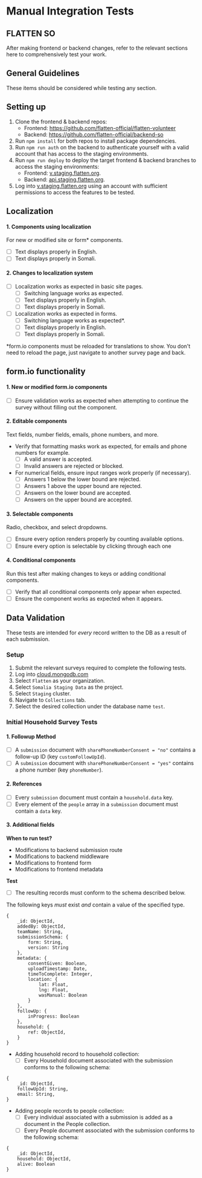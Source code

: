 # Manual Integration Tests
## FLATTEN SO

After making frontend or backend changes, refer to the relevant sections here to comprehensively test your work.

## General Guidelines

These items should be considered while testing any section.

## Setting up
1. Clone the frontend & backend repos:
    * Frontend: https://github.com/flatten-official/flatten-volunteer
    * Backend: https://github.com/flatten-official/backend-so
2. Run `npm install` for both repos to install package dependencies.
3. Run `npm run auth` on the backend to authenticate yourself with a valid account that has access to the staging environments.
4. Run `npm run deploy` to deploy the target frontend & backend branches to access the staging environments:
    * Frontend: [v.staging.flatten.org](https://v.staging.flatten.org/).
    * Backend: [api.staging.flatten.org](https://api.staging.flatten.org/).
5. Log into [v.staging.flatten.org](https://v.staging.flatten.org/) using an account with sufficient permissions to access the features to be tested.

## Localization

#### 1. Components using localization
For new or modified site or form* components.

-[ ] Text displays properly in English.
-[ ] Text displays properly in Somali.

#### 2. Changes to localization system

-[ ] Localization works as expected in basic site pages.
    -[ ] Switching language works as expected.
    -[ ] Text displays properly in English.
    -[ ] Text displays properly in Somali.
-[ ] Localization works as expected in forms.
    -[ ] Switching language works as expected*.
    -[ ] Text displays properly in English.
    -[ ] Text displays properly in Somali.

*form.io components must be reloaded for translations to show. You don't need to reload the page, just navigate to another survey page and back.

## form.io functionality

#### 1. New or modified form.io components

-[ ] Ensure validation works as expected when attempting to continue the survey without filling out the component.

#### 2. Editable components
Text fields, number fields, emails, phone numbers, and more.

* Verify that formatting masks work as expected, for emails and phone numbers for example.
    -[ ] A valid answer is accepted.
    -[ ] Invalid answers are rejected or blocked. 
* For numerical fields, ensure input ranges work properly (if necessary).
    -[ ] Answers 1 below the lower bound are rejected.
    -[ ] Answers 1 above the upper bound are rejected.
    -[ ] Answers on the lower bound are accepted.
    -[ ] Answers on the upper bound are accepted.

#### 3. Selectable components
Radio, checkbox, and select dropdowns.
-[ ] Ensure every option renders properly by counting available options.
-[ ] Ensure every option is selectable by clicking through each one

#### 4. Conditional components

Run this test after making changes to keys or adding conditional components.

-[ ] Verify that all conditional components only appear when expected.
-[ ] Ensure the component works as expected when it appears.

## Data Validation

These tests are intended for *every* record written to the DB as a result of each submission.

### Setup

1. Submit the relevant surveys required to complete the following tests.
2. Log into [cloud.mongodb.com](https://cloud.mongodb.com/)
3. Select `Flatten` as your organization.
4. Select `Somalia Staging Data` as the project.
5. Select `Staging` cluster.
6. Navigate to `Collections` tab.
7. Select the desired collection under the database name `test`.


### Initial Household Survey Tests

#### 1. Followup Method
-[ ] A `submission` document with `sharePhoneNumberConsent = "no"` contains a follow-up ID (key `customFollowUpId`).
-[ ] A `submission` document with `sharePhoneNumberConsent = "yes"` contains a phone number (key `phoneNumber`).

#### 2. References
-[ ] Every `submission` document must contain a `household.data` key.
-[ ] Every element of the `people` array in a `submission` document must contain a `data` key.

#### 3. Additional fields

**When to run test?**

- Modifications to backend submission route
- Modifications to backend middleware
- Modifications to frontend form
- Modifications to frontend metadata

**Test**

-[ ] The resulting records must conform to the schema described below. 

The following keys *must* exist *and* contain a value of the specified type.

```
{
    _id: ObjectId,
    addedBy: ObjectId,
    teamName: String,
    submissionSchema: {
        form: String,
        version: String
    },
    metadata: {
        consentGiven: Boolean,
        uploadTimestamp: Date,
        timeToComplete: Integer,
        location: {
            lat: Float,
            lng: Float,
            wasManual: Boolean
        }
    },
    followUp: {
        inProgress: Boolean
    },
    household: {
        ref: ObjectId,
    }
}
```

* Adding household record to household collection:
    -[ ] Every Household document associated with the submission conforms to the following schema:

```
{
    _id: ObjectId,
    followUpId: String,
    email: String,
}
```

* Adding people records to people collection:
    -[ ] Every individual associated with a submission is added as a document in the People collection. 
    -[ ] Every People document associated with the submission conforms to the following schema:

```
{
    _id: ObjectId,
    household: ObjectId,
    alive: Boolean
}
```